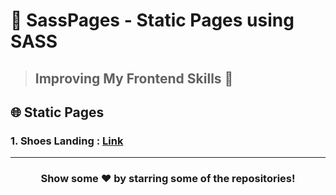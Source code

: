 # 🍨 SassPages - Static Pages using SASS

> ## Improving My Frontend Skills 🦩

## 🌐 Static Pages

### 1. Shoes Landing : [Link](https://iampavangandhi.github.io/SassPages/ShoesLanding/)

---

<div align="center">

<h3>Show some ❤️ by starring some of the repositories!</h3>

</div>
